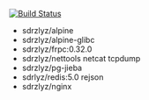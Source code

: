 [![Build Status](https://www.travis-ci.org/elvizlai/docker-auto-build.svg?branch=master)](https://www.travis-ci.org/elvizlai/docker-auto-build)

* sdrzlyz/alpine
* sdrzlyz/alpine-glibc
* sdrzlyz/frpc:0.32.0
* sdrzlyz/nettools netcat tcpdump
* sdrzlyz/pg-jieba
* sdrlyz/redis:5.0 rejson
* sdrzlyz/nginx
